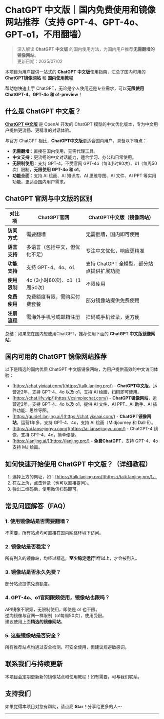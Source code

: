 # ChatGPT 中文版｜国内免费使用和镜像网站推荐（支持 GPT-4、GPT-4o、GPT-o1，不用翻墙） 

> 深入解读 **ChatGPT 中文版** 的国内使用方法，为国内用户推荐**无需翻墙的镜像网站**。  
> 更新日期：2025/07/02  

本项目为用户提供一站式的 **ChatGPT 中文版**使用指南，汇总了国内可用的 **ChatGPT镜像网站** 和 **国内使用教程**

帮助您快速上手 ChatGPT，无论是个人使用还是专业需求，可以**无限使用 ChatGPT-4、GPT-4o 和 o1-preview**！

## 什么是 ChatGPT 中文版？

[**ChatGPT 中文版**](https://talk.lanjing.pro) 是 OpenAI 开发的 ChatGPT 模型的中文优化版本，专为中文用户提供更流畅、更精准的对话体验。

与官方 ChatGPT 相比，**ChatGPT中文版**更适合国内用户，具备以下特点：

- **无需翻墙**：直接在国内使用，无需代理工具。
- **中文支持**：更流畅的中文对话能力，适合学习、办公和日常使用。
- **无限制使用**：支持 GPT-4，不受官网 GPT-4o（每3小时80次）、o1（每周50次）限制，**无限使用 GPT-4o 和 o1**。
- **功能全面**：支持 AI 绘画、AI 知识库、AI 思维导图、AI 文件、AI PPT 等实用功能，更适合国内用户需求。

## ChatGPT 官网与中文版的区别
| 对比项 | ChatGPT官网 | ChatGPT中文版（镜像网站）|
|-------- |-------- |-------- |
| **访问方式** | 需要翻墙 | 无需翻墙，国内即可使用 |
| **语言支持** | 多语言（包括中文，但优化不足） | 专注中文优化，响应更精准 |
| **功能支持** | 支持 GPT-4、4o、o1 | 支持 ChatGPT 全模型，部分站点提供扩展功能 |
| **使用限制** | 4o (3小时80次)、o1（1周50次） | 不限使用 |
| **免费使用** | 免费额度有限，需购买付费套餐 | 部分镜像站提供免费使用 |
| **注册流程** | 需海外手机号或邮箱注册 | 扫码或手机登录，更方便 |

总结：如果您在国内想使用ChatGPT，推荐使用下面的 **ChatGPT 中文版镜像网站**。

## 国内可用的 ChatGPT 镜像网站推荐

以下是精选的国内优质 ChatGPT 中文版镜像网站，为用户提供高效的中文访问体验：

- [https://chat.yixiaai.com/](https://talk.lanjing.pro/) - **ChatGPT中文版**，运营近2年，支持 GPT-4、4o 以及 o1，支持 AI 绘画，扫码即可使用。
- [https://chat.lify.vip/](https://xsimplechat.com/) - **ChatGPT镜像网站**，运营近2年，支持 GPT-4、4o 以及 o1，提供 AI 文件、AI PPT、AI 助手、AI 插件功能、思维导图。
- [https://guide1.lanjing.ai/](https://chat.yixiaai.com/) - **ChatGPT镜像网站**，运营1年多，支持 GPT-4、4o，支持 AI 绘画（Midjourney 和 Dall·E）。
- [https://ai.lansejingyu.com/](https://ai.lansejingyu.com/) - ChatGPT-4 镜像，支持 GPT-4、4o，简单便捷。
- [https://lanjing.ai/](https://lanjing.pro/) - **免费ChatGPT**，支持 GPT-4、4o 支持 MJ 绘画。

## 如何快速开始使用 ChatGPT 中文版？（详细教程）
1. 选择上方的网址，如：[https://talk.lanjing.pro/](https://talk.lanjing.pro/)。
2. 在左上角，点击登录（也可以直接提问）。
3. 弹出二维码后，使用微信扫码即可。

## 常见问题解答（FAQ）
### 1. 使用镜像站是否需要翻墙？
不需要，所有站点均可直接在国内网络环境下访问。

### 2. 镜像站是否稳定？
所有列入的镜像站，均经过精选，**至少稳定运行1年以上**，才会被列入。

### 3. 镜像站是否永久免费？
部分站点提供免费额度。

### 4. GPT-4o、o1官网限频使用，镜像站也限吗？
API镜像不限频，无限制使用，即使是 o1 也不限。  
逆向镜像与官网一样限制（o1每周50次），使用受限。  
建议使用上面**精选的镜像网站**。

### 5. 这些镜像站是否安全？
所有推荐站点均通过安全检测，可安全使用，但建议规避敏感词。

## 联系我们与持续更新

本项目会定期更新新的镜像站点和使用教程！如有需要，可与我们联系。

## 支持我们

如果觉得本项目对您有帮助，请点亮 **Star**！分享给更多的人～

---
